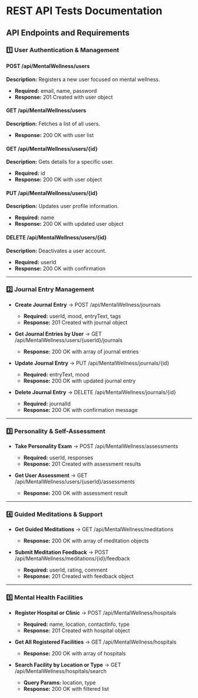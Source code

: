 # REST API Tests Documentation

## API Endpoints and Requirements

### 1️⃣ User Authentication & Management

#### POST /api/MentalWellness/users

**Description:** Registers a new user focused on mental wellness.  
* **Required:** email, name, password  
* **Response:** 201 Created with user object

#### GET /api/MentalWellness/users

**Description:** Fetches a list of all users.  
* **Response:** 200 OK with user list

#### GET /api/MentalWellness/users/{id}

**Description:** Gets details for a specific user.  
* **Required:** id  
* **Response:** 200 OK with user object

#### PUT /api/MentalWellness/users/{id}

**Description:** Updates user profile information.  
* **Required:** name  
* **Response:** 200 OK with updated user object

#### DELETE /api/MentalWellness/users/{id}

**Description:** Deactivates a user account.  
* **Required:** userId  
* **Response:** 200 OK with confirmation

---

### 2️⃣ Journal Entry Management

* **Create Journal Entry** → POST /api/MentalWellness/journals  
  + **Required:** userId, mood, entryText, tags  
  + **Response:** 201 Created with journal object

* **Get Journal Entries by User** → GET /api/MentalWellness/users/{userId}/journals  
  + **Response:** 200 OK with array of journal entries

* **Update Journal Entry** → PUT /api/MentalWellness/journals/{id}  
  + **Required:** entryText, mood  
  + **Response:** 200 OK with updated journal entry

* **Delete Journal Entry** → DELETE /api/MentalWellness/journals/{id}  
  + **Required:** journalId  
  + **Response:** 200 OK with confirmation message

---

### 3️⃣ Personality & Self-Assessment

* **Take Personality Exam** → POST /api/MentalWellness/assessments  
  + **Required:** userId, responses  
  + **Response:** 201 Created with assessment results

* **Get User Assessment** → GET /api/MentalWellness/users/{userId}/assessments  
  + **Response:** 200 OK with assessment result

---

### 4️⃣ Guided Meditations & Support

* **Get Guided Meditations** → GET /api/MentalWellness/meditations  
  + **Response:** 200 OK with array of meditation objects

* **Submit Meditation Feedback** → POST /api/MentalWellness/meditations/{id}/feedback  
  + **Required:** userId, rating, comment  
  + **Response:** 201 Created with feedback object

---

### 5️⃣ Mental Health Facilities

* **Register Hospital or Clinic** → POST /api/MentalWellness/hospitals  
  + **Required:** name, location, contactInfo, type  
  + **Response:** 201 Created with hospital object

* **Get All Registered Facilities** → GET /api/MentalWellness/hospitals  
  + **Response:** 200 OK with array of hospitals

* **Search Facility by Location or Type** → GET /api/MentalWellness/hospitals/search  
  + **Query Params:** location, type  
  + **Response:** 200 OK with filtered list
